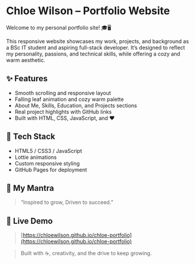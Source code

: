 # Chloe Wilson – Portfolio Website

Welcome to my personal portfolio site! 🎓🖥️

This responsive website showcases my work, projects, and background as a BSc IT student and aspiring full-stack developer. It’s designed to reflect my personality, passions, and technical skills, while offering a cozy and warm aesthetic.

## ✨ Features

- Smooth scrolling and responsive layout
- Falling leaf animation and cozy warm palette
- About Me, Skills, Education, and Projects sections
- Real project highlights with GitHub links
- Built with HTML, CSS, JavaScript, and ❤️

## 🚀 Tech Stack

- HTML5 / CSS3 / JavaScript
- Lottie animations
- Custom responsive styling
- GitHub Pages for deployment

## 🧠 My Mantra

> “Inspired to grow, Driven to succeed.”

## 📌 Live Demo

> [https://chloewilson.github.io/chloe-portfolio](https://chloewilson.github.io/chloe-portfolio)

> Built with ☕, creativity, and the drive to keep growing.

